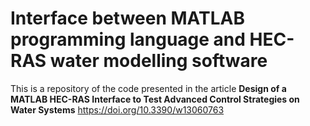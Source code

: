 # Interface between MATLAB programming language and HEC-RAS water modelling software

This is a repository of the code presented in the article **Design of a MATLAB HEC-RAS Interface to Test Advanced Control Strategies on Water Systems** https://doi.org/10.3390/w13060763
